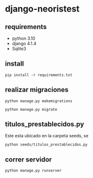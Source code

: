 # django-neoristest


## requirements

- python 3.10
- django 4.1.4
- Sqlite3

## install

```pip install -r requirements.txt ```

## realizar migraciones

```python manage.py makemigrations```

```python manage.py migrate```

## titulos_prestablecidos.py

Este esta ubicado en la carpeta seeds, se

```python seeds/titulos_prestablecidos.py```

## correr servidor

```python manage.py runserver```


